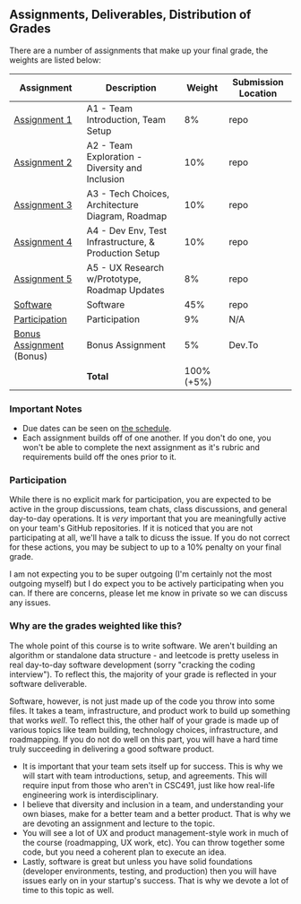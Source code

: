 Assignments, Deliverables, Distribution of Grades
---

There are a number of assignments that make up your final grade, the weights are listed below:

<!-- OVERVIEW START -->
| Assignment | Description | Weight | Submission Location |
| --- | --- | --- | --- |
| [Assignment 1](/assignments/a1.md)  | A1 - Team Introduction, Team Setup | 8% | repo |
| [Assignment 2](/assignments/a2.md)  | A2 - Team Exploration - Diversity and Inclusion | 10% | repo |
| [Assignment 3](/assignments/a3.md)  | A3 - Tech Choices, Architecture Diagram, Roadmap | 10% | repo |
| [Assignment 4](/assignments/a4.md)  | A4 - Dev Env, Test Infrastructure, & Production Setup | 10% | repo |
| [Assignment 5](/assignments/a5.md)  | A5 - UX Research w/Prototype, Roadmap Updates | 8% | repo |
| [Software](/assignments/a6.md)  | Software | 45% | repo |
| [Participation](/assignments/README.md)  | Participation | 9% | N/A |
| [Bonus Assignment](/assignments/bonus.md) (Bonus) | Bonus Assignment | 5% | Dev.To |
| | **Total** | 100% (+5%) | |

<!-- OVERVIEW END -->

### Important Notes

- Due dates can be seen on [the schedule](../other_pages/schedule.md).
- Each assignment builds off of one another. If you don't do one, you won't be able to complete the next assignment as it's rubric and requirements build off the ones prior to it.

### Participation

While there is no explicit mark for participation, you are expected to be active in the group discussions, team chats, class discussions, and general day-to-day operations. It is _very_ important that you are meaningfully active on your team's GitHub repositories. If it is noticed that you are not participating at all, we'll have a talk to dicuss the issue. If you do not correct for these actions, you may be subject to up to a 10% penalty on your final grade.

I am not expecting you to be super outgoing (I'm certainly not the most outgoing myself) but I do expect you to be actively participating when you can. If there are concerns, please let me know in private so we can discuss any issues.

### Why are the grades weighted like this?

The whole point of this course is to write software. We aren't building an algorithm or standalone data structure - and leetcode is pretty useless in real day-to-day software development (sorry "cracking the coding interview"). To reflect this, the majority of your grade is reflected in your software deliverable.

Software, however, is not just made up of the code you throw into some files. It takes a team, infrastructure, and product work to build up something that works _well_. To reflect this, the other half of your grade is made up of various topics like team building, technology choices, infrastructure, and roadmapping. If you do not do well on this part, you will have a hard time truly succeeding in delivering a good software product.

- It is important that your team sets itself up for success. This is why we will start with team introductions, setup, and agreements. This will require input from those who aren't in CSC491, just like how real-life engineering work is interdisciplinary.
- I believe that diversity and inclusion in a team, and understanding your own biases, make for a better team and a better product. That is why we are devoting an assignment and lecture to the topic.
- You will see a lot of UX and product management-style work in much of the course (roadmapping, UX work, etc). You can throw together some code, but you need a coherent plan to execute an idea.
- Lastly, software is great but unless you have solid foundations (developer environments, testing, and production) then you will have issues early on in your startup's success. That is why we devote a lot of time to this topic as well.

